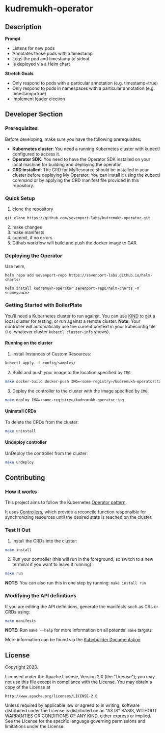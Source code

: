 # kudremukh-operator

## Description
**Prompt** 
-   Listens for new pods
-   Annotates those pods with a timestamp
-   Logs the pod and timestamp to stdout
-   Is deployed via a Helm chart

**Stretch Goals**
-   Only respond to pods with a particular annotation (e.g. timestamp=true)
-   Only respond to pods in namespaces with a particular annotation (e.g. timestamp=true)
-   Implement leader election


## Developer Section

### Prerequisites
Before developing, make sure you have the following prerequisites:

- **Kubernetes cluster**: You need a running Kubernetes cluster with kubectl configured to access it.
- **Operator SDK**: You need to have the Operator SDK installed on your local machine for building and deploying the operator.
- **CRD installed**: The CRD for MyResource should be installed in your cluster before deploying My Operator. You can install it using the kubectl command or by applying the CRD manifest file provided in this repository.

### Quick Setup
1. clone the repository 
```
git clone https://github.com/sevenport-labs/kudremukh-operator.git
```
2. make changes
3. make manifests
4. commit, if no errors
5. Github workflow will build and push the docker image to GAR.

### Deploying the Operator
Use helm,
```
helm repo add sevenport-repo https://sevenport-labs.github.io/helm-charts/

helm install kudremukh-operator sevenport-repo/helm-charts -n <namespace>
```


### Getting Started with BoilerPlate
You’ll need a Kubernetes cluster to run against. You can use [KIND](https://sigs.k8s.io/kind) to get a local cluster for testing, or run against a remote cluster.
**Note:** Your controller will automatically use the current context in your kubeconfig file (i.e. whatever cluster `kubectl cluster-info` shows).

#### Running on the cluster
1. Install Instances of Custom Resources:

```sh
kubectl apply -f config/samples/
```

2. Build and push your image to the location specified by `IMG`:

```sh
make docker-build docker-push IMG=<some-registry>/kudremukh-operator:tag
```

3. Deploy the controller to the cluster with the image specified by `IMG`:

```sh
make deploy IMG=<some-registry>/kudremukh-operator:tag
```

#### Uninstall CRDs
To delete the CRDs from the cluster:

```sh
make uninstall
```

#### Undeploy controller
UnDeploy the controller from the cluster:

```sh
make undeploy
```

## Contributing


### How it works
This project aims to follow the Kubernetes [Operator pattern](https://kubernetes.io/docs/concepts/extend-kubernetes/operator/).

It uses [Controllers](https://kubernetes.io/docs/concepts/architecture/controller/),
which provide a reconcile function responsible for synchronizing resources until the desired state is reached on the cluster.

### Test It Out
1. Install the CRDs into the cluster:

```sh
make install
```

2. Run your controller (this will run in the foreground, so switch to a new terminal if you want to leave it running):

```sh
make run
```

**NOTE:** You can also run this in one step by running: `make install run`

### Modifying the API definitions
If you are editing the API definitions, generate the manifests such as CRs or CRDs using:

```sh
make manifests
```

**NOTE:** Run `make --help` for more information on all potential `make` targets

More information can be found via the [Kubebuilder Documentation](https://book.kubebuilder.io/introduction.html)

## License

Copyright 2023.

Licensed under the Apache License, Version 2.0 (the "License");
you may not use this file except in compliance with the License.
You may obtain a copy of the License at

    http://www.apache.org/licenses/LICENSE-2.0

Unless required by applicable law or agreed to in writing, software
distributed under the License is distributed on an "AS IS" BASIS,
WITHOUT WARRANTIES OR CONDITIONS OF ANY KIND, either express or implied.
See the License for the specific language governing permissions and
limitations under the License.

